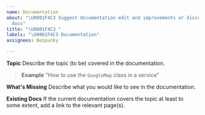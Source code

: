 ```yaml
---
name: Documentation
about: "\U0001F4C3 Suggest documentation edit and improvements or discuss missing
  docs"
title: "\U0001F4C3 "
labels: "\U0001F4C3 Documentation"
assignees: BeSpunky

---
```


**Topic**
Describe the topic (to be) covered in the documentation.

> **Example** "How to use the `GoogleMap` class in a service"

**What's Missing**
Describe what you would like to see in the documentation.

**Existing Docs**
If the current documentation covers the topic at least to some extent, add a link to the relevant page(s).
